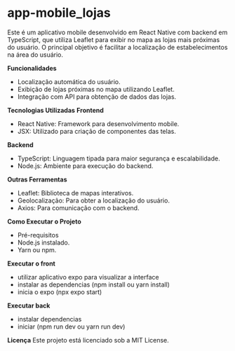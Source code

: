 # app-mobile_lojas

Este é um aplicativo mobile desenvolvido em React Native com backend em TypeScript, que utiliza Leaflet para exibir no mapa as lojas mais próximas do usuário. O principal objetivo é facilitar a localização de estabelecimentos na área do usuário.

**Funcionalidades**

- Localização automática do usuário.
- Exibição de lojas próximas no mapa utilizando Leaflet.
- Integração com API para obtenção de dados das lojas.

**Tecnologias Utilizadas**
**Frontend**
- React Native: Framework para desenvolvimento mobile.
- JSX: Utilizado para criação de componentes das telas.

**Backend**
- TypeScript: Linguagem tipada para maior segurança e escalabilidade.
- Node.js: Ambiente para execução do backend.

**Outras Ferramentas**
- Leaflet: Biblioteca de mapas interativos.
- Geolocalização: Para obter a localização do usuário.
- Axios: Para comunicação com o backend.

**Como Executar o Projeto**
- Pré-requisitos
- Node.js instalado.
- Yarn ou npm.

**Executar o front**
- utilizar aplicativo expo para visualizar a interface
- instalar as dependencias (npm install ou yarn install)
- inicia o expo (npx expo start)

**Executar back**
- instalar dependencias
- iniciar (npm run dev ou yarn run dev)

**Licença**
Este projeto está licenciado sob a MIT License.
